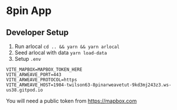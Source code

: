 # 8pin App

## Developer Setup

1. Run arlocal `cd .. && yarn && yarn arlocal`
1. Seed arlocal with data `yarn load-data`
1. Setup `.env`

```
VITE_MAPBOX=MAPBOX_TOKEN_HERE
VITE_ARWEAVE_PORT=443
VITE_ARWEAVE_PROTOCOL=https
VITE_ARWEAVE_HOST=1984-twilson63-8pinarweavetut-9kd3mj243z3.ws-us38.gitpod.io
```


You will need a public token from https://mapbox.com

